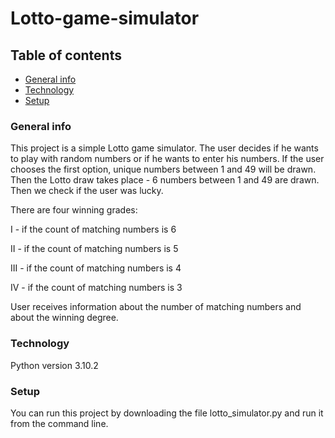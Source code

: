# Lotto-game-simulator

## Table of contents
* [General info](#general-info)
* [Technology](#technology)
* [Setup](#setup)

### General info
This project is a simple Lotto game simulator.
The user decides if he wants to play with random numbers or if he wants to enter his numbers. If the user chooses the first option, unique numbers between 1 and 49 will be drawn. Then the Lotto draw takes place - 6 numbers between 1 and 49 are drawn. Then we check if the user was lucky.

There are four winning grades:

I - if the count of matching numbers is 6

II - if the count of matching numbers is 5

III - if the count of matching numbers is 4

IV - if the count of matching numbers is 3

User receives information about the number of matching numbers and about the winning degree.

### Technology
Python version 3.10.2

### Setup
You can run this project by downloading the file lotto_simulator.py and run it from the command line.
